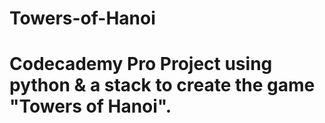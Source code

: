 # Towers-of-Hanoi

# Codecademy Pro Project using python & a stack to create the game "Towers of Hanoi". 
